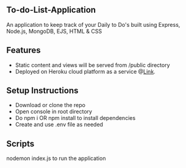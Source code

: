 ## To-do-List-Application
An application to keep track of your Daily to Do's built using Express, Node.js, MongoDB, EJS, HTML & CSS

## Features
* Static content and views will be served from /public directory
* Deployed on Heroku cloud platform as a service @[Link](https://polar-temple-78655.herokuapp.com/).

## Setup Instructions
* Download or clone the repo
* Open console in root directory
* Do npm i OR npm install to install dependencies
* Create and use .env file as needed

## Scripts
nodemon index.js to run the application
